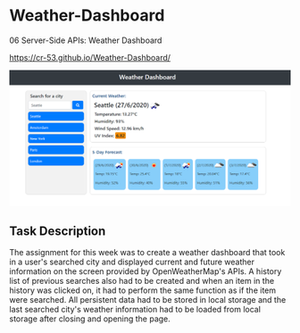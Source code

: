 # Weather-Dashboard

06 Server-Side APIs: Weather Dashboard

https://cr-53.github.io/Weather-Dashboard/

![Weather Dashboard](Assets/weather-dashboard.png)

## Task Description

The assignment for this week was to create a weather dashboard that took in a user's searched city and displayed current and future weather information on the screen provided by OpenWeatherMap's APIs. A history list of previous searches also had to be created and when an item in the history was clicked on, it had to perform the same function as if the item were searched. All persistent data had to be stored in local storage and the last searched city's weather information had to be loaded from local storage after closing and opening the page.
